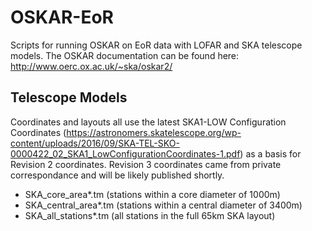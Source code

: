 # OSKAR-EoR
Scripts for running OSKAR on EoR data with LOFAR and SKA telescope models.
The OSKAR documentation can be found here: http://www.oerc.ox.ac.uk/~ska/oskar2/


## Telescope Models  
Coordinates and layouts all use the latest SKA1-LOW Configuration Coordinates (https://astronomers.skatelescope.org/wp-content/uploads/2016/09/SKA-TEL-SKO-0000422_02_SKA1_LowConfigurationCoordinates-1.pdf) as a basis for Revision 2 coordinates. Revision 3 coordinates came from private correspondance and will be likely published shortly.

- SKA_core_area*.tm (stations within a core diameter of 1000m)
- SKA_central_area*.tm (stations within a central diameter of 3400m)
- SKA_all_stations*.tm (all stations in the full 65km SKA layout)


